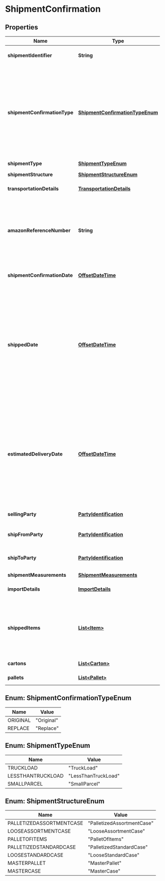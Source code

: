 
# ShipmentConfirmation

## Properties
Name | Type | Description | Notes
------------ | ------------- | ------------- | -------------
**shipmentIdentifier** | **String** | Unique shipment ID (not used over the last 365 days). | 
**shipmentConfirmationType** | [**ShipmentConfirmationTypeEnum**](#ShipmentConfirmationTypeEnum) | Indicates if this shipment confirmation is the initial confirmation, or intended to replace an already posted shipment confirmation. If replacing an existing shipment confirmation, be sure to provide the identical shipmentIdentifier and sellingParty information as in the previous confirmation. | 
**shipmentType** | [**ShipmentTypeEnum**](#ShipmentTypeEnum) | The type of shipment. |  [optional]
**shipmentStructure** | [**ShipmentStructureEnum**](#ShipmentStructureEnum) | Shipment hierarchical structure. |  [optional]
**transportationDetails** | [**TransportationDetails**](TransportationDetails.md) | Transportation details for this shipment. |  [optional]
**amazonReferenceNumber** | **String** | The Amazon Reference Number is a unique identifier generated by Amazon for all Collect/WePay shipments when you submit  a routing request. This field is mandatory for Collect/WePay shipments. |  [optional]
**shipmentConfirmationDate** | [**OffsetDateTime**](OffsetDateTime.md) | Date on which the shipment confirmation was submitted. | 
**shippedDate** | [**OffsetDateTime**](OffsetDateTime.md) | The date and time of the departure of the shipment from the vendor&#39;s location. Vendors are requested to send ASNs within 30 minutes of departure from their warehouse/distribution center or at least 6 hours prior to the appointment time at the buyer destination warehouse, whichever is sooner. Shipped date mentioned in the shipment confirmation should not be in the future. |  [optional]
**estimatedDeliveryDate** | [**OffsetDateTime**](OffsetDateTime.md) | The date and time on which the shipment is estimated to reach buyer&#39;s warehouse. It needs to be an estimate based on the average transit time between ship from location and the destination. The exact appointment time will be provided by the buyer and is potentially not known when creating the shipment confirmation. |  [optional]
**sellingParty** | [**PartyIdentification**](PartyIdentification.md) | Name/Address and tax details of the selling party. | 
**shipFromParty** | [**PartyIdentification**](PartyIdentification.md) | Name/Address and tax details of the ship from party. | 
**shipToParty** | [**PartyIdentification**](PartyIdentification.md) | Name/Address of the destination warehouse where the shipment is being shipped to. | 
**shipmentMeasurements** | [**ShipmentMeasurements**](ShipmentMeasurements.md) |  |  [optional]
**importDetails** | [**ImportDetails**](ImportDetails.md) | Provide these fields only if this shipment is a direct import. |  [optional]
**shippedItems** | [**List&lt;Item&gt;**](Item.md) | A list of the items in this shipment and their associated details. If any of the item detail fields are common at a carton or a pallet level, provide them at the corresponding carton or pallet level. | 
**cartons** | [**List&lt;Carton&gt;**](Carton.md) | A list of the cartons in this shipment. |  [optional]
**pallets** | [**List&lt;Pallet&gt;**](Pallet.md) | A list of the pallets in this shipment. |  [optional]


<a name="ShipmentConfirmationTypeEnum"></a>
## Enum: ShipmentConfirmationTypeEnum
Name | Value
---- | -----
ORIGINAL | &quot;Original&quot;
REPLACE | &quot;Replace&quot;


<a name="ShipmentTypeEnum"></a>
## Enum: ShipmentTypeEnum
Name | Value
---- | -----
TRUCKLOAD | &quot;TruckLoad&quot;
LESSTHANTRUCKLOAD | &quot;LessThanTruckLoad&quot;
SMALLPARCEL | &quot;SmallParcel&quot;


<a name="ShipmentStructureEnum"></a>
## Enum: ShipmentStructureEnum
Name | Value
---- | -----
PALLETIZEDASSORTMENTCASE | &quot;PalletizedAssortmentCase&quot;
LOOSEASSORTMENTCASE | &quot;LooseAssortmentCase&quot;
PALLETOFITEMS | &quot;PalletOfItems&quot;
PALLETIZEDSTANDARDCASE | &quot;PalletizedStandardCase&quot;
LOOSESTANDARDCASE | &quot;LooseStandardCase&quot;
MASTERPALLET | &quot;MasterPallet&quot;
MASTERCASE | &quot;MasterCase&quot;



